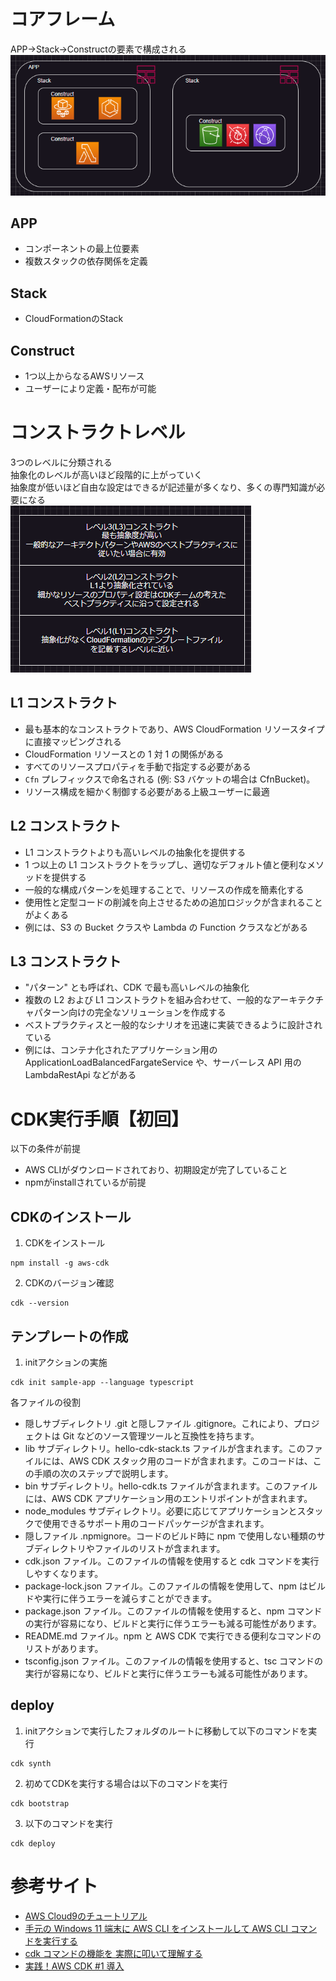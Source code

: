 # コアフレーム
APP->Stack->Constructの要素で構成される  
![](../images/コアフレーム.PNG)  
## APP
- コンポーネントの最上位要素
- 複数スタックの依存関係を定義
## Stack
- CloudFormationのStack
## Construct
- 1つ以上からなるAWSリソース
- ユーザーにより定義・配布が可能

# コンストラクトレベル
3つのレベルに分類される  
抽象化のレベルが高いほど段階的に上がっていく  
抽象度が低いほど自由な設定はできるが記述量が多くなり、多くの専門知識が必要になる  
![](../images/コンストラクトレベル.PNG)  
## L1 コンストラクト
- 最も基本的なコンストラクトであり、AWS CloudFormation リソースタイプに直接マッピングされる
- CloudFormation リソースとの 1 対 1 の関係がある
- すべてのリソースプロパティを手動で指定する必要がある
- `Cfn` プレフィックスで命名される (例: S3 バケットの場合は CfnBucket)。
- リソース構成を細かく制御する必要がある上級ユーザーに最適

## L2 コンストラクト
- L1 コンストラクトよりも高いレベルの抽象化を提供する
- 1 つ以上の L1 コンストラクトをラップし、適切なデフォルト値と便利なメソッドを提供する
- 一般的な構成パターンを処理することで、リソースの作成を簡素化する
- 使用性と定型コードの削減を向上させるための追加ロジックが含まれることがよくある
- 例には、S3 の Bucket クラスや Lambda の Function クラスなどがある

## L3 コンストラクト
- "パターン" とも呼ばれ、CDK で最も高いレベルの抽象化
- 複数の L2 および L1 コンストラクトを組み合わせて、一般的なアーキテクチャパターン向けの完全なソリューションを作成する
- ベストプラクティスと一般的なシナリオを迅速に実装できるように設計されている
- 例には、コンテナ化されたアプリケーション用の ApplicationLoadBalancedFargateService や、サーバーレス API 用の LambdaRestApi などがある

# CDK実行手順【初回】
以下の条件が前提  
- AWS CLIがダウンロードされており、初期設定が完了していること
- npmがinstallされているが前提  
##  CDKのインストール
1. CDKをインストール  
```
npm install -g aws-cdk
```
  
2. CDKのバージョン確認  
```
cdk --version
```
  
## テンプレートの作成
1. initアクションの実施  
```
cdk init sample-app --language typescript
```
  
各ファイルの役割  
- 隠しサブディレクトリ .git と隠しファイル .gitignore。これにより、プロジェクトは Git などのソース管理ツールと互換性を持ちます。
- lib サブディレクトリ。hello-cdk-stack.ts ファイルが含まれます。このファイルには、AWS CDK スタック用のコードが含まれます。このコードは、この手順の次のステップで説明します。
- bin サブディレクトリ。hello-cdk.ts ファイルが含まれます。このファイルには、AWS CDK アプリケーション用のエントリポイントが含まれます。
- node_modules サブディレクトリ。必要に応じてアプリケーションとスタックで使用できるサポート用のコードパッケージが含まれます。
- 隠しファイル .npmignore。コードのビルド時に npm で使用しない種類のサブディレクトリやファイルのリストが含まれます。
- cdk.json ファイル。このファイルの情報を使用すると cdk コマンドを実行しやすくなります。
- package-lock.json ファイル。このファイルの情報を使用して、npm はビルドや実行に伴うエラーを減らすことができます。
- package.json ファイル。このファイルの情報を使用すると、npm コマンドの実行が容易になり、ビルドと実行に伴うエラーも減る可能性があります。
- README.md ファイル。npm と AWS CDK で実行できる便利なコマンドのリストがあります。
- tsconfig.json ファイル。このファイルの情報を使用すると、tsc コマンドの実行が容易になり、ビルドと実行に伴うエラーも減る可能性があります。

## deploy
1. initアクションで実行したフォルダのルートに移動して以下のコマンドを実行  
```
cdk synth
```
  
2. 初めてCDKを実行する場合は以下のコマンドを実行
```
cdk bootstrap
```
  
3. 以下のコマンドを実行  
```
cdk deploy
```

# 参考サイト
- [AWS Cloud9のチュートリアル](https://docs.aws.amazon.com/ja_jp/cloud9/latest/user-guide/sample-cdk.html)
- [手元の Windows 11 端末に AWS CLI をインストールして AWS CLI コマンドを実行する](https://dev.classmethod.jp/articles/install-aws-cli-on-the-windows-11-terminal-at-hand-and-execute-aws-cli-commands/)
- [cdk コマンドの機能を 実際に叩いて理解する](https://dev.classmethod.jp/articles/aws-cdk-command-line-interface/)
- [実践！AWS CDK #1 導入](https://dev.classmethod.jp/articles/cdk-practice-1-introduction/)